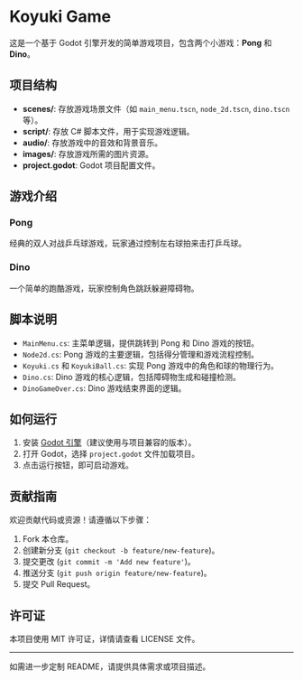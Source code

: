 # Koyuki Game

这是一个基于 Godot 引擎开发的简单游戏项目，包含两个小游戏：**Pong** 和 **Dino**。

## 项目结构

- **scenes/**: 存放游戏场景文件（如 `main_menu.tscn`, `node_2d.tscn`, `dino.tscn` 等）。
- **script/**: 存放 C# 脚本文件，用于实现游戏逻辑。
- **audio/**: 存放游戏中的音效和背景音乐。
- **images/**: 存放游戏所需的图片资源。
- **project.godot**: Godot 项目配置文件。

## 游戏介绍

### Pong
经典的双人对战乒乓球游戏，玩家通过控制左右球拍来击打乒乓球。

### Dino
一个简单的跑酷游戏，玩家控制角色跳跃躲避障碍物。

## 脚本说明

- `MainMenu.cs`: 主菜单逻辑，提供跳转到 Pong 和 Dino 游戏的按钮。
- `Node2d.cs`: Pong 游戏的主要逻辑，包括得分管理和游戏流程控制。
- `Koyuki.cs` 和 `KoyukiBall.cs`: 实现 Pong 游戏中的角色和球的物理行为。
- `Dino.cs`: Dino 游戏的核心逻辑，包括障碍物生成和碰撞检测。
- `DinoGameOver.cs`: Dino 游戏结束界面的逻辑。

## 如何运行

1. 安装 [Godot 引擎](https://godotengine.org/)（建议使用与项目兼容的版本）。
2. 打开 Godot，选择 `project.godot` 文件加载项目。
3. 点击运行按钮，即可启动游戏。

## 贡献指南

欢迎贡献代码或资源！请遵循以下步骤：
1. Fork 本仓库。
2. 创建新分支 (`git checkout -b feature/new-feature`)。
3. 提交更改 (`git commit -m 'Add new feature'`)。
4. 推送分支 (`git push origin feature/new-feature`)。
5. 提交 Pull Request。

## 许可证

本项目使用 MIT 许可证，详情请查看 LICENSE 文件。

--- 

如需进一步定制 README，请提供具体需求或项目描述。
